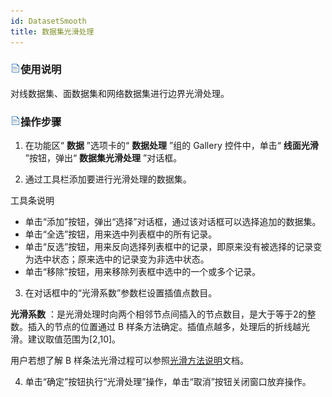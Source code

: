 ```yaml
---
id: DatasetSmooth
title: 数据集光滑处理
---  
```


### ![](../../img/read.gif)使用说明

对线数据集、面数据集和网络数据集进行边界光滑处理。

### ![](../../img/read.gif)操作步骤

1. 在功能区“ **数据** ”选项卡的“ **数据处理** ”组的 Gallery 控件中，单击“ **线面光滑** ”按钮，弹出“ **数据集光滑处理** ”对话框。   

2. 通过工具栏添加要进行光滑处理的数据集。 

工具条说明

  * 单击“添加”按钮，弹出“选择”对话框，通过该对话框可以选择追加的数据集。
  * 单击“全选”按钮，用来选中列表框中的所有记录。
  * 单击“反选”按钮，用来反向选择列表框中的记录，即原来没有被选择的记录变为选中状态；原来选中的记录变为非选中状态。
  * 单击“移除”按钮，用来移除列表框中选中的一个或多个记录。

3. 在对话框中的“光滑系数”参数栏设置插值点数目。 

**光滑系数** ：是光滑处理时向两个相邻节点间插入的节点数目，是大于等于2的整数。插入的节点的位置通过 B
样条方法确定。插值点越多，处理后的折线越光滑。建议取值范围为[2,10]。

用户若想了解 B 样条法光滑过程可以参照[光滑方法说明](SmoothMeth.htm)文档。

4. 单击“确定”按钮执行“光滑处理”操作，单击“取消”按钮关闭窗口放弃操作。





